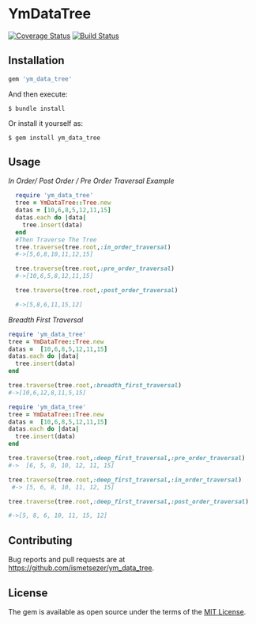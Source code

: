 # YmDataTree
[![Coverage Status](https://coveralls.io/repos/github/ismetsezer/ym_data_tree/badge.svg)](https://coveralls.io/github/ismetsezer/ym_data_tree)
[![Build Status](https://travis-ci.org/ismetsezer/ym_data_tree.svg?branch=master)](https://travis-ci.org/ismetsezer/ym_data_tree)
## Installation

```ruby
gem 'ym_data_tree'
```

And then execute:

    $ bundle install

Or install it yourself as:

    $ gem install ym_data_tree

## Usage
*In Order/ Post Order / Pre Order Traversal Example*
```ruby
  require 'ym_data_tree'
  tree = YmDataTree::Tree.new
  datas = [10,6,8,5,12,11,15]
  datas.each do |data|
    tree.insert(data)
  end
  #Then Traverse The Tree
  tree.traverse(tree.root,:in_order_traversal)
  #->[5,6,8,10,11,12,15]

  tree.traverse(tree.root,:pre_order_traversal)
  #->[10,6,5,8,12,11,15]

  tree.traverse(tree.root,:post_order_traversal)

  #->[5,8,6,11,15,12]
```

*Breadth First Traversal*
```ruby
require 'ym_data_tree'
tree = YmDataTree::Tree.new
datas =  [10,6,8,5,12,11,15]
datas.each do |data|
  tree.insert(data)
end

tree.traverse(tree.root,:breadth_first_traversal)
#->[10,6,12,8,11,5,15]

```

```ruby
require 'ym_data_tree'
tree = YmDataTree::Tree.new
datas =  [10,6,8,5,12,11,15]
datas.each do |data|
  tree.insert(data)
end

tree.traverse(tree.root,:deep_first_traversal,:pre_order_traversal)
#->  [6, 5, 8, 10, 12, 11, 15]

tree.traverse(tree.root,:deep_first_traversal,:in_order_traversal)
 #-> [5, 6, 8, 10, 11, 12, 15]

tree.traverse(tree.root,:deep_first_traversal,:post_order_traversal)

#->[5, 8, 6, 10, 11, 15, 12]
```


## Contributing

Bug reports and pull requests are at https://github.com/ismetsezer/ym_data_tree.


## License

The gem is available as open source under the terms of the [MIT License](http://opensource.org/licenses/MIT).
